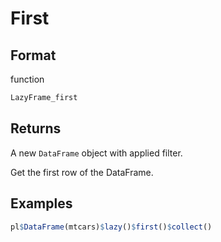 # First

## Format

function

```r
LazyFrame_first
```

## Returns

A new `DataFrame` object with applied filter.

Get the first row of the DataFrame.

## Examples

```r
pl$DataFrame(mtcars)$lazy()$first()$collect()
```